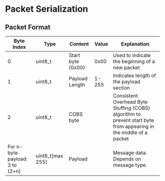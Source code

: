 # Packet Serialization

## Packet Format

| Byte Index | Type | Content                           | Value   | Explanation |
|   -    |-   | --------------------------------- | ------- | - |
| 0        |  uint8_t | Start byte (0x00)                 | 0x00 | Used to indicate the beginning of a new packet |
| 1          | uint8_t| Payload Length                    | 1-255 | Indicates length of the payload section |
| 2         |  uint8_t| COBS byte |  | Consistent Overhead Byte Stuffing (COBS) algorithm to prevent start byte from appearing in the middle of a packet |
| For n-byte payload: 3 to (2+n)  | uint8_t[max 255]       | Payload   |       |  Message data. Depends on message type. |
